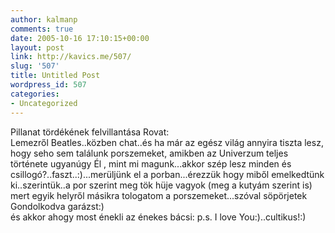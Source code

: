 ```yaml
---
author: kalmanp
comments: true
date: 2005-10-16 17:10:15+00:00
layout: post
link: http://kavics.me/507/
slug: '507'
title: Untitled Post
wordpress_id: 507
categories:
- Uncategorized
---
```


Pillanat tördékének felvillantása Rovat:  
Lemezről Beatles..közben chat..és ha már az egész világ annyira tiszta lesz, hogy seho sem találunk porszemeket, amikben az Univerzum teljes története ugyanúgy Él , mint mi magunk...akkor szép lesz minden és csillogó?..faszt..:)...merüljünk el a porban...érezzük hogy miből emelkedtünk ki..szerintük..a por szerint meg tök hüje vagyok (meg a kutyám szerint is) mert egyik helyről másikra tologatom a porszemeket...szóval söpörjetek Gondolkodva garázst:)  
és akkor ahogy most énekli az énekes bácsi: p.s. I love You:)..cultikus!:)  

